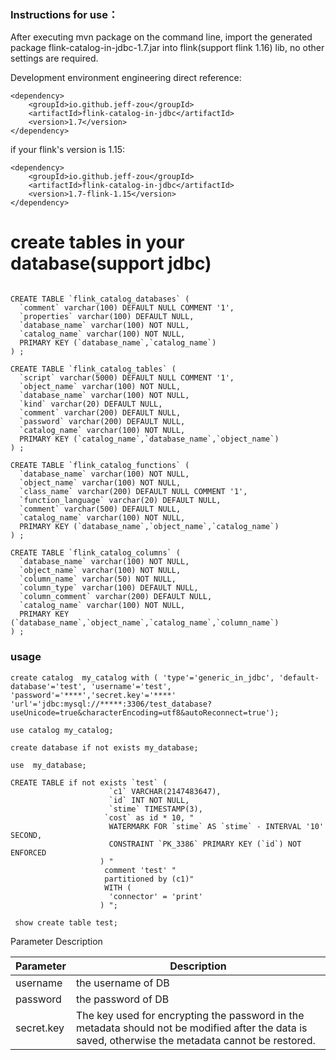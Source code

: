 ### Instructions for use：

After executing mvn package on the command line, import the generated package
flink-catalog-in-jdbc-1.7.jar into flink(support flink 1.16) lib, no other settings are required.

Development environment engineering direct reference:

```
<dependency>
    <groupId>io.github.jeff-zou</groupId>
    <artifactId>flink-catalog-in-jdbc</artifactId>
    <version>1.7</version>
</dependency>
```

if your flink's version is 1.15:
```
<dependency>
    <groupId>io.github.jeff-zou</groupId>
    <artifactId>flink-catalog-in-jdbc</artifactId>
    <version>1.7-flink-1.15</version>
</dependency>
```

# create tables in your database(support jdbc)

```

CREATE TABLE `flink_catalog_databases` (
  `comment` varchar(100) DEFAULT NULL COMMENT '1',
  `properties` varchar(100) DEFAULT NULL,
  `database_name` varchar(100) NOT NULL,
  `catalog_name` varchar(100) NOT NULL,
  PRIMARY KEY (`database_name`,`catalog_name`)
) ;

CREATE TABLE `flink_catalog_tables` (
  `script` varchar(5000) DEFAULT NULL COMMENT '1',
  `object_name` varchar(100) NOT NULL,
  `database_name` varchar(100) NOT NULL,
  `kind` varchar(20) DEFAULT NULL,
  `comment` varchar(200) DEFAULT NULL,
  `password` varchar(200) DEFAULT NULL,
  `catalog_name` varchar(100) NOT NULL,
  PRIMARY KEY (`catalog_name`,`database_name`,`object_name`)
) ;

CREATE TABLE `flink_catalog_functions` (
  `database_name` varchar(100) NOT NULL,
  `object_name` varchar(100) NOT NULL,
  `class_name` varchar(200) DEFAULT NULL COMMENT '1',
  `function_language` varchar(20) DEFAULT NULL,
  `comment` varchar(500) DEFAULT NULL,
  `catalog_name` varchar(100) NOT NULL,
  PRIMARY KEY (`database_name`,`object_name`,`catalog_name`)
) ;

CREATE TABLE `flink_catalog_columns` (
  `database_name` varchar(100) NOT NULL,
  `object_name` varchar(100) NOT NULL,
  `column_name` varchar(50) NOT NULL,
  `column_type` varchar(100) DEFAULT NULL,
  `column_comment` varchar(200) DEFAULT NULL,
  `catalog_name` varchar(100) NOT NULL,
  PRIMARY KEY (`database_name`,`object_name`,`catalog_name`,`column_name`)
) ;
```

### usage
```
create catalog  my_catalog with ( 'type'='generic_in_jdbc', 'default-database'='test', 'username'='test', 'password'='****','secret.key'='****'
'url'='jdbc:mysql://*****:3306/test_database?useUnicode=true&characterEncoding=utf8&autoReconnect=true');

use catalog my_catalog;
 
create database if not exists my_database;

use  my_database;

CREATE TABLE if not exists `test` (
                      `c1` VARCHAR(2147483647),
                      `id` INT NOT NULL,
                      `stime` TIMESTAMP(3),
                     `cost` as id * 10, "
                      WATERMARK FOR `stime` AS `stime` - INTERVAL '10' SECOND,
                      CONSTRAINT `PK_3386` PRIMARY KEY (`id`) NOT ENFORCED
                    ) "
                     comment 'test' "
                     partitioned by (c1)"
                     WITH (
                      'connector' = 'print'
                    ) ";
                    
 show create table test;                   
```
Parameter Description</br>

| Parameter  | Description                                |
|------------|--------------------------------------------|
| username   | the username of DB                         |
| password   | the password of DB                         |
| secret.key | The key used for encrypting the password in the metadata should not be modified after the data is saved, otherwise the metadata cannot be restored. |
